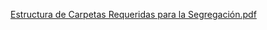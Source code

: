 [Estructura de Carpetas Requeridas para la Segregación.pdf](https://github.com/user-attachments/files/17176100/Estructura.de.Carpetas.Requeridas.para.la.Segregacion.pdf)
